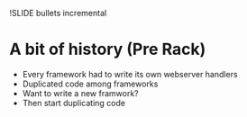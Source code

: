 !SLIDE bullets incremental
# A bit of history (Pre Rack)
* Every framework had to write its own webserver handlers
* Duplicated code among frameworks
* Want to write a new framwork?
* Then start duplicating code